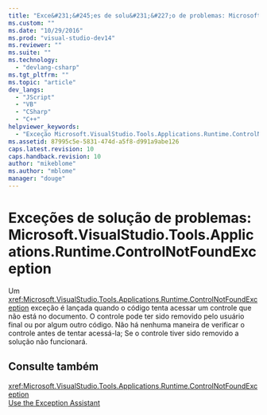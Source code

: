 ```yaml
---
title: "Exce&#231;&#245;es de solu&#231;&#227;o de problemas: Microsoft.VisualStudio.Tools.Applications.Runtime.ControlNotFoundException | Microsoft Docs"
ms.custom: ""
ms.date: "10/29/2016"
ms.prod: "visual-studio-dev14"
ms.reviewer: ""
ms.suite: ""
ms.technology: 
  - "devlang-csharp"
ms.tgt_pltfrm: ""
ms.topic: "article"
dev_langs: 
  - "JScript"
  - "VB"
  - "CSharp"
  - "C++"
helpviewer_keywords: 
  - "Exceção Microsoft.VisualStudio.Tools.Applications.Runtime.ControlNotFoundException"
ms.assetid: 87995c5e-5831-474d-a5f8-d991a9abe126
caps.latest.revision: 10
caps.handback.revision: 10
author: "mikeblome"
ms.author: "mblome"
manager: "douge"
---
```

# Exce&#231;&#245;es de solu&#231;&#227;o de problemas: Microsoft.VisualStudio.Tools.Applications.Runtime.ControlNotFoundException
Um <xref:Microsoft.VisualStudio.Tools.Applications.Runtime.ControlNotFoundException> exceção é lançada quando o código tenta acessar um controle que não está no documento. O controle pode ter sido removido pelo usuário final ou por algum outro código. Não há nenhuma maneira de verificar o controle antes de tentar acessá\-la; Se o controle tiver sido removido a solução não funcionará.  
  
## Consulte também  
 <xref:Microsoft.VisualStudio.Tools.Applications.Runtime.ControlNotFoundException>   
 [Use the Exception Assistant](../Topic/How%20to:%20Use%20the%20Exception%20Assistant.md)